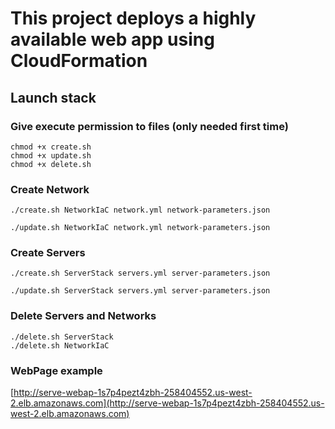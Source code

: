 # This project deploys a highly available web app using CloudFormation




## Launch stack

### Give execute permission to files (only needed first time)

```
chmod +x create.sh  
chmod +x update.sh
chmod +x delete.sh
```

### Create Network

```
./create.sh NetworkIaC network.yml network-parameters.json
```

```
./update.sh NetworkIaC network.yml network-parameters.json
```

### Create Servers

```
./create.sh ServerStack servers.yml server-parameters.json
```

```
./update.sh ServerStack servers.yml server-parameters.json
```

### Delete Servers and Networks

```
./delete.sh ServerStack
./delete.sh NetworkIaC
```

### WebPage example

[http://serve-webap-1s7p4pezt4zbh-258404552.us-west-2.elb.amazonaws.com](http://serve-webap-1s7p4pezt4zbh-258404552.us-west-2.elb.amazonaws.com)
